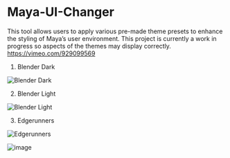 # Maya-UI-Changer

This tool allows users to apply various pre-made theme presets to enhance the styling of Maya’s user environment. This project is currently a work in progress so aspects of the themes may display correctly.
https://vimeo.com/929099569


1) Blender Dark

![Blender Dark](https://github.com/Aldanoah/Maya-UI-Changer/assets/84312447/9963682d-ed75-477b-a7ad-bb5f2a7daeab)

2) Blender Light
   
![Blender Light](https://github.com/Aldanoah/Maya-UI-Changer/assets/84312447/7f2cd810-3259-4cfd-98e5-0e561c65cb0f)

3) Edgerunners

![Edgerunners](https://github.com/Aldanoah/Maya-UI-Changer/assets/84312447/3dda7720-369b-470b-9921-0776e55e6add)

![image](https://github.com/Aldanoah/Maya-UI-Changer/assets/84312447/1b1be640-f4cb-4a15-b1cc-df7c76092db1)

